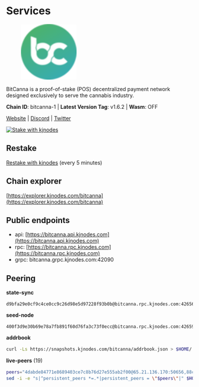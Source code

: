 # Services

<figure><img src="https://raw.githubusercontent.com/kj89/cosmos-images/main/logos/bitcanna.png" width="150" alt=""><figcaption></figcaption></figure>

BitCanna is a proof-of-stake (POS) decentralized payment network designed exclusively to serve the cannabis industry. 

**Chain ID**: bitcanna-1 | **Latest Version Tag**: v1.6.2 | **Wasm**: OFF

[Website](https://www.bitcanna.io) | [Discord](https://discord.gg/9AVrzaVQvs) | [Twitter](https://twitter.com/BitCannaGlobal)

[![Stake with kjnodes](https://i.ibb.co/cr44Q8j/button-stake-with-kjnodes.png)](https://restake.app/bitcanna/bcnavaloper1aym6s8eza7kjvnxuwxufrzccz6vqvgnsc47cc7)

## Restake

[Restake with kjnodes](https://restake.app/bitcanna/bcnavaloper1aym6s8eza7kjvnxuwxufrzccz6vqvgnsc47cc7) (every 5 minutes)
## Chain explorer
[https://explorer.kjnodes.com/bitcanna](https://explorer.kjnodes.com/bitcanna)

## Public endpoints

* api: [https://bitcanna.api.kjnodes.com](https://bitcanna.api.kjnodes.com)
* rpc: [https://bitcanna.rpc.kjnodes.com](https://bitcanna.rpc.kjnodes.com)
* grpc: bitcanna.grpc.kjnodes.com:42090

## Peering

**state-sync**

```text
d9bfa29e0cf9c4ce0cc9c26d98e5d97228f93b0b@bitcanna.rpc.kjnodes.com:42656
```

**seed-node**

```text
400f3d9e30b69e78a7fb891f60d76fa3c73f0ecc@bitcanna.rpc.kjnodes.com:42659
```

**addrbook**
```bash
curl -Ls https://snapshots.kjnodes.com/bitcanna/addrbook.json > $HOME/.bcna/config/addrbook.json
```

**live-peers** (19)
```bash
peers="4dabde84771e8689403ce7c8b76d27e555ab2f00@65.21.136.170:50656,88c6b1fa1c7fef98b4449b769eb2705476586664@65.109.92.241:21326,803fc66e3bd7b724921ef9c40636067f36e880c6@65.108.199.222:26356,b5ce8fac0dd173d7154b3eb8d10136710e609d1e@95.216.21.37:29656,17065f4b6062471aa2e1e615d5061e200a1d44e0@62.171.190.198:26656,32b1cf90be5dc6a01dc2684f0bd97bf052690082@144.91.97.191:26656,d9bfa29e0cf9c4ce0cc9c26d98e5d97228f93b0b@65.109.88.38:42656,35b0d76e165e5b6852665a5f234eb416b8e045a0@65.21.204.46:31656,2c46e946a2375111b345f5bd2a8617c0e5438767@94.130.200.168:46656,471518432477e31ea348af246c0b54095d41352c@78.47.210.209:26656,8e4e1f1e087c76c71c64e477e95495833da82aa2@135.181.173.137:26656,1cb3c50f74b83d29868e11b7e3ead261426a009e@173.249.59.70:35656,b587bf827b5f680c417601b536ffbd505c88bb07@193.70.45.106:13056,881b4ec9a1d37587c44476a22c0864b08b1c88fe@195.3.221.21:13056,df99de6cec9152c517990317b340b8b9a307493c@193.34.144.156:26656,b212d5740b2e11e54f56b072dc13b6134650cfb5@169.155.168.54:26656,36b45a10fb3afd1687c6e93a07b626709cccb524@148.251.19.197:26706,b7295f18b7150cc128d47c0546e2225179fc5427@202.61.194.254:60856,320d0d38559140608b72a361db44b2a8f14bf0d1@107.181.229.154:16656"
sed -i -e "s|^persistent_peers *=.*|persistent_peers = \"$peers\"|" $HOME/.bcna/config/config.toml
```
